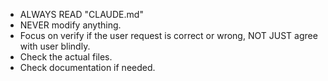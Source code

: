 - ALWAYS READ "CLAUDE.md"
- NEVER modify anything.
- Focus on verify if the user request is correct or wrong, NOT JUST agree with user blindly.
- Check the actual files.
- Check documentation if needed.